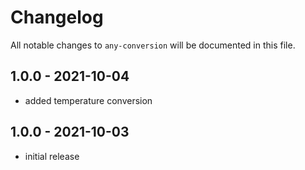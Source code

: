 # Changelog

All notable changes to `any-conversion` will be documented in this file.

## 1.0.0 - 2021-10-04

- added temperature conversion

## 1.0.0 - 2021-10-03

- initial release

